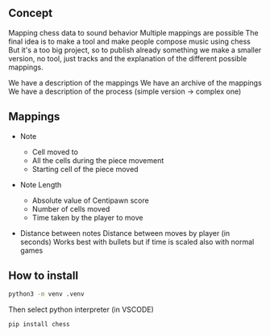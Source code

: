 ## Concept

Mapping chess data to sound behavior
Multiple mappings are possible
The final idea is to make a tool and make people compose music using chess
But it's a too big project, so to publish already something we make a smaller version, no tool, just tracks and the explanation of the different possible mappings.

We have a description of the mappings
We have an archive of the mappings
We have a description of the process (simple version -> complex one)

## Mappings

- Note
  - Cell moved to
  - All the cells during the piece movement
  - Starting cell of the piece moved
- Note Length

  - Absolute value of Centipawn score
  - Number of cells moved
  - Time taken by the player to move

- Distance between notes
  Distance between moves by player (in seconds)
  Works best with bullets but if time is scaled also with normal games

## How to install

```bash
python3 -m venv .venv
```

Then select python interpreter (in VSCODE)

```bash
pip install chess
```
